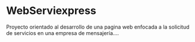 # WebServiexpress
Proyecto orientado al desarrollo de una pagina web enfocada a la solicitud de servicios en una empresa de mensajería....
